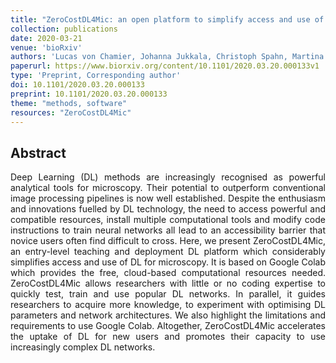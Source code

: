 ```yaml
---
title: "ZeroCostDL4Mic: an open platform to simplify access and use of Deep-Learning in Microscopy"
collection: publications
date: 2020-03-21
venue: 'bioRxiv'
authors: 'Lucas von Chamier, Johanna Jukkala, Christoph Spahn, Martina Lerche, Sara Hernández-pérez, Pieta Mattila, Eleni Karinou, Seamus Holden, Ahmet Can Solak, Alexander Krull, Tim-Oliver Buchholz, Florian Jug, Loïc Alain Royer, Mike Heilemann, Romain F. Laine, Guillaume Jacquemet, Ricardo Henriques'
paperurl: https://www.biorxiv.org/content/10.1101/2020.03.20.000133v1
type: 'Preprint, Corresponding author'
doi: 10.1101/2020.03.20.000133
preprint: 10.1101/2020.03.20.000133
theme: "methods, software"
resources: "ZeroCostDL4Mic"
---
```


<h2> Abstract </h2>
<p align= "justify">
Deep Learning (DL) methods are increasingly recognised as powerful analytical tools for microscopy. Their potential to outperform conventional image processing pipelines is now well established. Despite the enthusiasm and innovations fuelled by DL technology, the need to access powerful and compatible resources, install multiple computational tools and modify code instructions to train neural networks all lead to an accessibility barrier that novice users often find difficult to cross. Here, we present ZeroCostDL4Mic, an entry-level teaching and deployment DL platform which considerably simplifies access and use of DL for microscopy. It is based on Google Colab which provides the free, cloud-based computational resources needed. ZeroCostDL4Mic allows researchers with little or no coding expertise to quickly test, train and use popular DL networks. In parallel, it guides researchers to acquire more knowledge, to experiment with optimising DL parameters and network architectures. We also highlight the limitations and requirements to use Google Colab. Altogether, ZeroCostDL4Mic accelerates the uptake of DL for new users and promotes their capacity to use increasingly complex DL networks.
